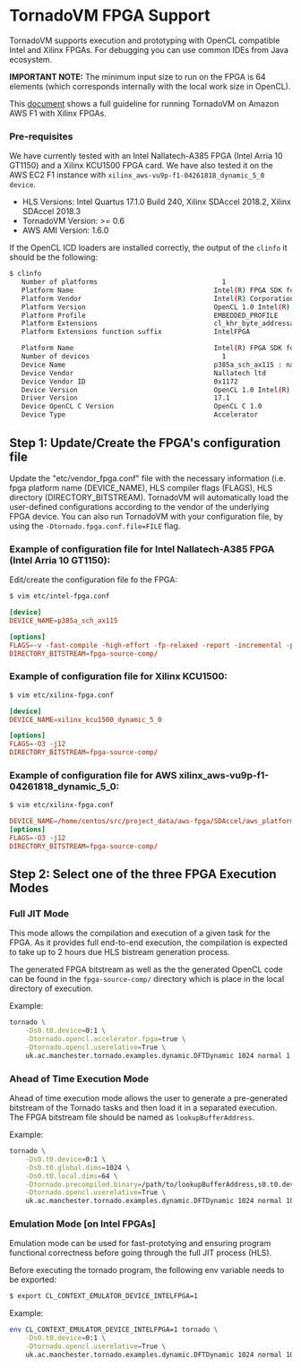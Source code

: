 # TornadoVM FPGA Support

TornadoVM supports execution and prototyping with OpenCL compatible Intel and Xilinx FPGAs. For debugging you can use common IDEs from Java ecosystem.

**IMPORTANT NOTE:** The minimum input size to run on the FPGA is 64 elements (which corresponds internally with the local work size in OpenCL).

This [document](16_AWS.md) shows a full guideline for running TornadoVM on Amazon AWS F1 with Xilinx FPGAs.


### Pre-requisites

We have currently tested with an Intel Nallatech-A385 FPGA (Intel Arria 10 GT1150) and a Xilinx KCU1500 FPGA card.
We have also tested it on the AWS EC2 F1 instance with `xilinx_aws-vu9p-f1-04261818_dynamic_5_0 device`.

* HLS Versions: Intel Quartus 17.1.0 Build 240, Xilinx SDAccel 2018.2, Xilinx SDAccel 2018.3
* TornadoVM Version: >= 0.6
* AWS AMI Version: 1.6.0

If the OpenCL ICD loaders are installed correctly, the output of the ```clinfo``` it should be the following:  

```bash
$ clinfo
   Number of platforms                               1
   Platform Name                                   Intel(R) FPGA SDK for OpenCL(TM)
   Platform Vendor                                 Intel(R) Corporation
   Platform Version                                OpenCL 1.0 Intel(R) FPGA SDK for OpenCL(TM), Version 17.1
   Platform Profile                                EMBEDDED_PROFILE
   Platform Extensions                             cl_khr_byte_addressable_store cles_khr_int64 cl_intelfpga_live_object_tracking cl_intelfpga_compiler_mode cl_khr_icd cl_khr_3d_image_writes
   Platform Extensions function suffix             IntelFPGA

   Platform Name                                   Intel(R) FPGA SDK for OpenCL(TM)
   Number of devices                                 1
   Device Name                                     p385a_sch_ax115 : nalla_pcie (aclnalla_pcie0)
   Device Vendor                                   Nallatech ltd
   Device Vendor ID                                0x1172
   Device Version                                  OpenCL 1.0 Intel(R) FPGA SDK for OpenCL(TM), Version 17.1
   Driver Version                                  17.1
   Device OpenCL C Version                         OpenCL C 1.0
   Device Type                                     Accelerator
```

## Step 1: Update/Create the FPGA's configuration file

Update the "etc/vendor_fpga.conf" file with the necessary information (i.e. fpga platform name (DEVICE_NAME), HLS compiler flags (FLAGS), HLS directory (DIRECTORY_BITSTREAM). TornadoVM will automatically load the user-defined configurations according to the vendor of the underlying FPGA device.  You can also run TornadoVM with your configuration file, by using the `-Dtornado.fpga.conf.file=FILE` flag.

### Example of configuration file for Intel Nallatech-A385 FPGA (Intel Arria 10 GT1150):

Edit/create the configuration file fo the FPGA:

```bash
$ vim etc/intel-fpga.conf
```

```conf
[device]
DEVICE_NAME=p385a_sch_ax115

[options]
FLAGS=-v -fast-compile -high-effort -fp-relaxed -report -incremental -profile
DIRECTORY_BITSTREAM=fpga-source-comp/
```

### Example of configuration file for Xilinx KCU1500:

```bash
$ vim etc/xilinx-fpga.conf
```

```conf
[device]
DEVICE_NAME=xilinx_kcu1500_dynamic_5_0

[options]
FLAGS=-O3 -j12
DIRECTORY_BITSTREAM=fpga-source-comp/
```

### Example of configuration file for AWS xilinx_aws-vu9p-f1-04261818_dynamic_5_0:

```bash
$ vim etc/xilinx-fpga.conf
```

```conf
DEVICE_NAME=/home/centos/src/project_data/aws-fpga/SDAccel/aws_platform/xilinx_aws-vu9p-f1-04261818_dynamic_5_0/xilinx_aws-vu9p-f1-04261818_dynamic_5_0.xpfm
[options]
FLAGS=-O3 -j12
DIRECTORY_BITSTREAM=fpga-source-comp/
```

## Step 2: Select one of the three FPGA Execution Modes  

### Full JIT Mode  

This mode allows the compilation and execution of a given task for the FPGA. As it provides full end-to-end execution, the compilation is expected to take up to 2 hours due HLS bistream generation process.  

The generated FPGA bitstream as well as the the generated OpenCL code can be found in the `fpga-source-comp/` directory which is place in the local directory of execution.

Example:

```bash
tornado \
    -Ds0.t0.device=0:1 \
    -Dtornado.opencl.accelerator.fpga=true \
    -Dtornado.opencl.userelative=True \
    uk.ac.manchester.tornado.examples.dynamic.DFTDynamic 1024 normal 1
```

### Ahead of Time Execution Mode

Ahead of time execution mode allows the user to generate a pre-generated bitstream of the Tornado tasks and then load it in a separated execution. The FPGA bitstream file should be named as `lookupBufferAddress`.

Example:  

```bash
tornado \
    -Ds0.t0.device=0:1 \
    -Ds0.t0.global.dims=1024 \
    -Ds0.t0.local.dims=64 \
    -Dtornado.precompiled.binary=/path/to/lookupBufferAddress,s0.t0.device=0:1 \
    -Dtornado.opencl.userelative=True \
    uk.ac.manchester.tornado.examples.dynamic.DFTDynamic 1024 normal 10
```

### Emulation Mode [on Intel FPGAs]

Emulation mode can be used for fast-prototying and ensuring program functional correctness before going through the full JIT process (HLS).

Before executing the tornado program, the following env variable needs to be exported:  

```bash
$ export CL_CONTEXT_EMULATOR_DEVICE_INTELFPGA=1
```

Example:  

```bash
env CL_CONTEXT_EMULATOR_DEVICE_INTELFPGA=1 tornado \
    -Ds0.t0.device=0:1 \
    -Dtornado.opencl.userelative=True \
    uk.ac.manchester.tornado.examples.dynamic.DFTDynamic 1024 normal 10
```

